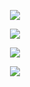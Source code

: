 
<p align="center">
  <img src="https://github-readme-streak-stats.herokuapp.com/?user=SMILER-KAM&theme=github-light" />
</p>

<p align="center">
  <img src="https://github-readme-stats.vercel.app/api/top-langs/?username=SMILER-KAM&layout=compact&theme=light" />
</p>

<p align="center">
  <img src="https://github-profile-trophy.vercel.app/?username=SMILER-KAM&theme=flat&no-frame=true&margin-w=10" />
</p>

<p align="center">
  <img src="https://komarev.com/ghpvc/?username=SMILER-KAM&label=visitors&color=gray&style=flat-square" />
</p>


